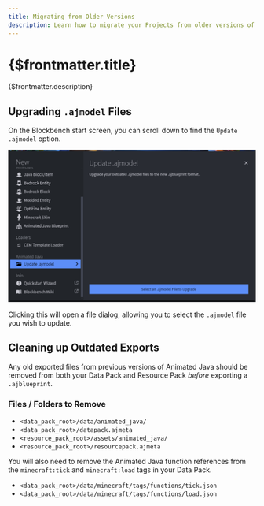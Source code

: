 ```yaml
---
title: Migrating from Older Versions
description: Learn how to migrate your Projects from older versions of Animated Java to the latest version.
---
```


# {$frontmatter.title}

{$frontmatter.description}

## Upgrading `.ajmodel` Files

On the Blockbench start screen, you can scroll down to find the `Update .ajmodel` option.

![Update .ajmodel](/img/steps/migrate/1.png)

Clicking this will open a file dialog, allowing you to select the `.ajmodel` file you wish to update.

## Cleaning up Outdated Exports

Any old exported files from previous versions of Animated Java should be removed from both your Data Pack and Resource Pack _before_ exporting a `.ajblueprint`.

### Files / Folders to Remove

- `<data_pack_root>/data/animated_java/`
- `<data_pack_root>/datapack.ajmeta`
- `<resource_pack_root>/assets/animated_java/`
- `<resource_pack_root>/resourcepack.ajmeta`

You will also need to remove the Animated Java function references from the `minecraft:tick` and `minecraft:load` tags in your Data Pack.

- `<data_pack_root>/data/minecraft/tags/functions/tick.json`
- `<data_pack_root>/data/minecraft/tags/functions/load.json`
